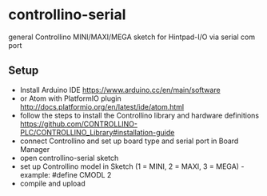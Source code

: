 # controllino-serial
general Controllino MINI/MAXI/MEGA sketch for Hintpad-I/O via serial com port

## Setup
- Install Arduino IDE https://www.arduino.cc/en/main/software 
- or Atom with PlatformIO plugin http://docs.platformio.org/en/latest/ide/atom.html
- follow the steps to install the Controllino library and hardware definitions https://github.com/CONTROLLINO-PLC/CONTROLLINO_Library#installation-guide
- connect Controllino and set up board type and serial port in Board Manager
- open controllino-serial sketch
- set up Controllino model in Sketch (1 = MINI, 2 = MAXI, 3 = MEGA) - example: #define CMODL 2
- compile and upload
